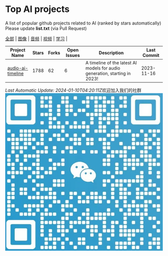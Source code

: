 # Top AI projects
A list of popular github projects related to AI (ranked by stars automatically)
Please update **list.txt** (via Pull Request)

<a href="./README.md">全部</a> |   <a href="./READMEpicture.md">图像</a> |   <a href="./READMEaudio.md">音频</a> | <a href="./READMEvideo.md">视频</a> | <a href="./READMElearn.md">学习</a> | 

| Project Name | Stars | Forks | Open Issues | Description | Last Commit |
| ------------ | ----- | ----- | ----------- | ----------- | ----------- |
| [audio-ai-timeline](https://github.com/archinetai/audio-ai-timeline) | 1788 | 62 | 6 | A timeline of the latest AI models for audio generation, starting in 2023! | 2023-11-16 |

*Last Automatic Update: 2024-01-10T04:20:11Z*欢迎加入我们的社群 ![](https://raw.githubusercontent.com/mouuii/picture/master/weichat.jpg) 